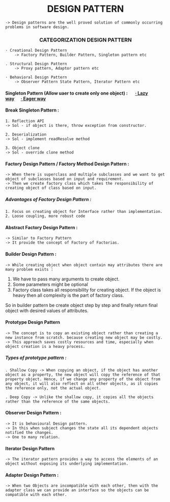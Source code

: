 # <center>DESIGN PATTERN</center>

    -> Design patterns are the well proved solution of commonly occurring problems in software design.

### <center>CATEGORIZATION DESIGN PATTERN</center>

    · Creational Design Pattern
        -> Factory Pattern, Builder Pattern, Singleton pattern etc

    . Structural Design Pattern
        -> Proxy pattern, Adaptor pattern etc

    · Behavioral Design Pattern
        -> Observer Pattern State Pattern, Iterator Pattern etc

#### Singleton Pattern (Allow uaer to create only one object) : <span style="margin-left: 20px;">[· Lazy way](https://github.com/krtuhin/Design_Patterns/blob/singleton/singleton/Student.java)</span><span style="margin-left: 20px;">[· Eager way](https://github.com/krtuhin/Design_Patterns/blob/singleton/singleton/Teacher.java)</span>

#### Break Singleton Pattern :

    1. Reflection API
    -> Sol - if object is there, throw exception from constructor.

    2. Deserialization
    -> Sol - implement readResolve method

    3. Object clone
    -> Sol - override clone method

#### Factory Design Pattern / Factory Method Design Pattern :

    -> When there is superclass and multiple subclasses and we want to get object of subclasses based on input and requirement.
    -> Then we create factory class which takes the responsibility of creating object of class based on input.

##### Advantages of Factory Design Pattern :

    1. Focus on creating object for Interface rather than implementation.
    2. Loose coupling, more robust code

#### Abstract Factory Design Pattern :

    -> Similar to Factory Pattern
    -> It provide the concept of Factory of Factorias.

#### Builder Design Pattern :

    -> While creating object when object contain may attributes there are many problem exists :

1. We have to pass many arguments to create object.
2. Some parameters might be optional
3. Factory class takes all responsibility for creating object. If the object is heavy then all complexity is the part of factory class.

So in builder pattern be create object step by step and finally return final object with desired values of attributes.

#### Prototype Design Pattern

    -> The concept is to copy an existing object rather than creating a new instance from scratch. because creating new object may be costly.
    -> This approach saves costly resources and time, especially when object creation is a heavy process.

##### Types of prototype pattern :

    . Shallow Copy -> When copying an object, if the object has another object as a property, the new object will copy the reference of that property object. Hence, if we change any property of the object from any object, it will also reflect on all other objects, as it copies the reference only, not the actual object.

    . Deep Copy -> Unlike the shallow copy, it copies all the objects rather than the reference of the same objects.

#### Observer Design Pattern :

    -> It is behavioural Design pattern.
    -> In this when subject changes the state all its dependent objects notified the changes.
    -> One to many relation.

#### Iterator Design Pattern

    -> The iterator pattern provides a way to access the elements of an object without exposing its underlying implementation.

#### Adapter Design Pattern :

    -> When two Objects are incompatible with each other, then with the adapter class we can provide an interface so the objects can be compatible with each other.

